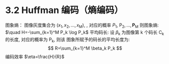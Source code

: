 # 3.2 Huffman 编码（熵编码）

图象熵：
图像灰度集合为 $\left(x_1, x_2, \ldots, x_{\mathrm{M}}\right)$, , 对应的概率 $P_1$, $\mathrm{P}_2, \ldots, \mathbf{P}_{\mathrm{M}}$
则图象熵: $\quad H=-\sum_{k=1}^M P_k \log P_k$
平均码长:
设 $\beta_{\mathrm{k}}$ 为图像第 $\mathrm{k}$ 个码长 $\mathrm{C}_{\mathrm{k}}$ 的长度, 对应的概率为 $\mathrm{P}_{\mathrm{k}}$, 则该 图象所赋予的码长的平均长度为:
$$
R=\sum_{k=1}^M \beta_k P_k
$$
编码效率
$\eta=\frac{H}{R}$